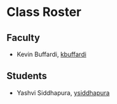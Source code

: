 # Class Roster

## Faculty

- Kevin Buffardi, [kbuffardi](https://github.com/kbuffardi)

## Students



























- Yashvi Siddhapura, [ysiddhapura](https://github.com/yashvi95)